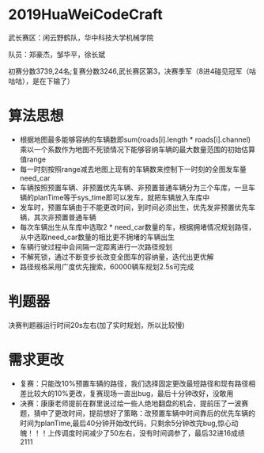 # 2019HuaWeiCodeCraft

武长赛区：闲云野鹤队，华中科技大学机械学院

队员：郑豪杰，邹华平，徐长斌

初赛分数3739,24名;复赛分数3246,武长赛区第3，决赛季军（8进4碰见冠军（咕咕咕），是在下输了）

# 算法思想

* 根据地图最多能够容纳的车辆数即sum(roads[i].length * roads[i].channel)乘以一个系数作为地图不死锁情况下能够容纳车辆的最大数量范围的初始估算值range
* 每一时刻按照range减去地图上现有的车辆数来控制下一时刻的全图发车量need_car
* 车辆按照预置车辆、非预置优先车辆、非预置普通车辆分为三个车库，一旦车辆的planTime等于sys_time即可以发车，就把车辆放入车库中
* 发车时，预置车辆由于不能更改时间，到时间必须出生，优先发非预置优先车辆，其次非预置普通车辆
* 每次车辆出生从车库中选取2 * need_car数量的车，根据拥堵情况规划路径，从中选取need_car数量的相比更不拥堵的车辆出生
* 车辆行驶过程中会间隔一定距离进行一次路径规划
* 不解死锁，通过不断变步长改变全图车的容纳量，迭代出更优解
* 路径规格采用广度优先搜索，60000辆车规划2.5s可完成
 

# 判题器

决赛判题器运行时间20s左右(加了实时规划，所以比较慢)

# 需求更改

* 复赛：只能改10%预置车辆的路径，我们选择固定更改最短路径和现有路径相差比较大的10%更改，复赛现场一直出bug，最后十分钟改好，没敢用
* 决赛：康康老师提前在群里说过给一些人绝地翻盘的机会，提前压了一波赛题，猜中了更改时间，提前想好了策略：改预置车辆中时间靠后的优先车辆的时间为planTime,最后40分钟开始改代码，只剩余5分钟改完bug,惊心动魄！！！上传调度时间减少了50左右，没有时间调参了，最后32进16成绩2111






